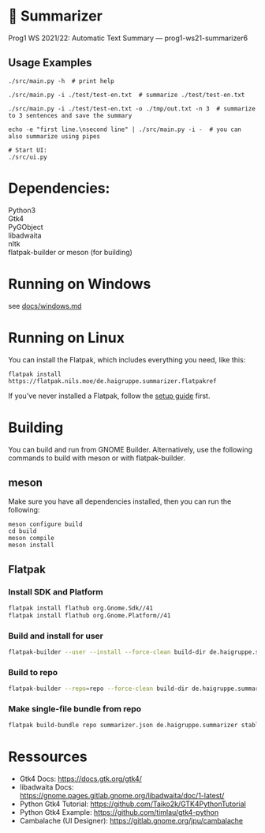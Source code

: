 # 🦈 Summarizer

Prog1 WS 2021/22: Automatic Text Summary — prog1-ws21-summarizer6


## Usage Examples

```
./src/main.py -h  # print help

./src/main.py -i ./test/test-en.txt  # summarize ./test/test-en.txt

./src/main.py -i ./test/test-en.txt -o ./tmp/out.txt -n 3  # summarize to 3 sentences and save the summary

echo -e "first line.\nsecond line" | ./src/main.py -i -  # you can also summarize using pipes

# Start UI:
./src/ui.py
```


# Dependencies:

Python3  
Gtk4  
PyGObject  
libadwaita  
nltk  
flatpak-builder or meson (for building)


# Running on Windows

see [docs/windows.md](docs/windows.md)


# Running on Linux

You can install the Flatpak, which includes everything you need, like this:

```
flatpak install https://flatpak.nils.moe/de.haigruppe.summarizer.flatpakref
```

If you've never installed a Flatpak, follow the [setup guide](https://flatpak.org/setup/) first.


# Building

You can build and run from GNOME Builder.
Alternatively, use the following commands to build with meson or with flatpak-builder.

## meson

Make sure you have all dependencies installed, then you can run the following:

```
meson configure build
cd build
meson compile
meson install
```

## Flatpak


### Install SDK and Platform

```bash
flatpak install flathub org.Gnome.Sdk//41
flatpak install flathub org.Gnome.Platform//41
```

### Build and install for user

```bash
flatpak-builder --user --install --force-clean build-dir de.haigruppe.summarizer.json
```

### Build to repo

```bash
flatpak-builder --repo=repo --force-clean build-dir de.haigruppe.summarizer.json
```

### Make single-file bundle from repo

```bash
flatpak build-bundle repo summarizer.json de.haigruppe.summarizer stable --runtime-repo="https://flathub.org/repo/flathub.flatpakrepo"
```

# Ressources

- Gtk4 Docs: https://docs.gtk.org/gtk4/
- libadwaita Docs: https://gnome.pages.gitlab.gnome.org/libadwaita/doc/1-latest/
- Python Gtk4 Tutorial: https://github.com/Taiko2k/GTK4PythonTutorial
- Python Gtk4 Example: https://github.com/timlau/gtk4-python
- Cambalache (UI Designer): https://gitlab.gnome.org/jpu/cambalache
